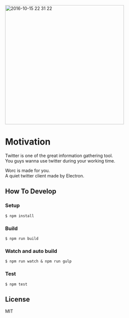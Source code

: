 <img width="384" alt="2016-10-15 22 31 22" src="https://cloud.githubusercontent.com/assets/4659294/19410428/24a16e56-9327-11e6-88ea-d1e807e7f65b.png">


# Motivation
Twitter is one of the great information gathering tool.  
You guys wanna use twitter during your working time.

Worc is made for you.  
A quiet twitter client made by Electron.


## How To Develop
### Setup
```
$ npm install
```

### Build
```
$ npm run build
```

### Watch and auto build
```
$ npm run watch & npm run gulp
```

### Test
```
$ npm test
```

## License
MIT
